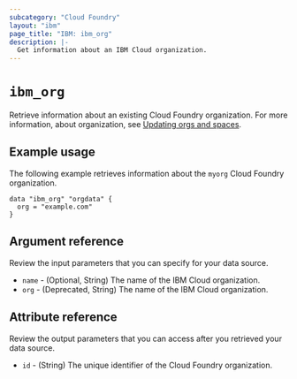 ```yaml
---
subcategory: "Cloud Foundry"
layout: "ibm"
page_title: "IBM: ibm_org"
description: |-
  Get information about an IBM Cloud organization.
---
```


# `ibm_org`

Retrieve information about an existing Cloud Foundry organization. For more information, about organization, see [Updating orgs and spaces](https://cloud.ibm.com/docs/account?topic=account-orgupdates).

## Example usage
The following example retrieves information about the `myorg` Cloud Foundry organization. 

```
data "ibm_org" "orgdata" {
  org = "example.com"
}
```

## Argument reference
Review the input parameters that you can specify for your data source.

- `name` - (Optional, String) The name of the IBM Cloud organization.
- `org` - (Deprecated, String) The name of the IBM Cloud organization.

## Attribute reference
Review the output parameters that you can access after you retrieved your data source. 

- `id` - (String) The unique identifier of the Cloud Foundry organization.


